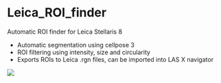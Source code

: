 # Leica_ROI_finder
Automatic ROI finder for Leica Stellaris 8
- Automatic segmentation using cellpose 3
- ROI filtering using intensity, size and circularity
- Exports ROIs to Leica .rgn files, can be imported into LAS X navigator

![](./assets/images/leica_roi_finder.png)